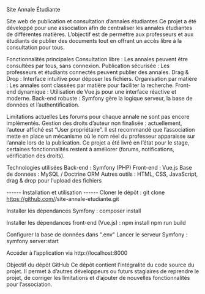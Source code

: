 Site Annale Étudiante

Site web de publication et consultation d’annales étudiantes
Ce projet a été développé pour une association afin de centraliser les annales étudiantes de différentes matières. L’objectif est de permettre aux professeurs et aux étudiants de publier des documents tout en offrant un accès libre à la consultation pour tous.

Fonctionnalités principales
  Consultation libre : Les annales peuvent être consultées par tous, sans connexion.
  Publication sécurisée : Les professeurs et étudiants connectés peuvent publier des annales.
  Drag & Drop : Interface intuitive pour déposer les fichiers.
  Organisation par matière : Les annales sont classées par matière pour faciliter la recherche.
  Front-end dynamique : Utilisation de Vue.js pour une interface réactive et moderne.
  Back-end robuste : Symfony gère la logique serveur, la base de données et l’authentification.

Limitations actuelles
  Les forums pour chaque annale ne sont pas encore implémentés.
  Gestion des droits d’auteur non finalisée : actuellement, l’auteur affiché est “User propriétaire”. Il est recommandé que l’association mette en place un mécanisme où le nom réel du professeur apparaisse sur l’annale lors de la publication.
  Ce projet a été livré en l’état pour le stage, certaines fonctionnalités restent à améliorer (forums, notifications, vérification des droits).

Technologies utilisées
  Back-end : Symfony (PHP)
  Front-end : Vue.js
  Base de données : MySQL / Doctrine ORM
  Autres outils : HTML, CSS, JavaScript, drag & drop pour l’upload des fichiers


------ Installation et utilisation ------
Cloner le dépôt :
  git clone https://github.com/<votre-utilisateur>/site-annale-etudiante.git

Installer les dépendances Symfony :
  composer install

Installer les dépendances front-end (Vue.js) :
  npm install
  npm run build

Configurer la base de données dans ".env"
Lancer le serveur Symfony :
  symfony server:start

Accéder à l’application via http://localhost:8000


Objectif du dépôt GitHub
  Ce dépôt contient l’intégralité du code source du projet. Il permet à d’autres développeurs ou futurs stagiaires de reprendre le projet, de corriger les limitations et d’ajouter de nouvelles fonctionnalités pour l’association.
